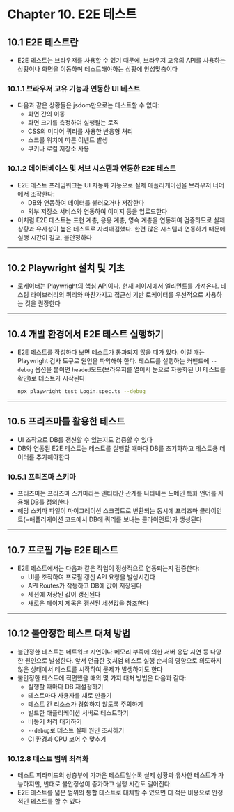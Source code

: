 # Chapter 10. E2E 테스트

## 10.1 E2E 테스트란

- E2E 테스트는 브라우저를 사용할 수 있기 때문에, 브라우저 고유의 API를 사용하는 상황이나 화면을 이동하며 테스트해야하는 상황에 안성맞춤이다

### 10.1.1 브라우저 고유 기능과 연동한 UI 테스트

- 다음과 같은 상황들은 jsdom만으로는 테스트할 수 없다:
    - 화면 간의 이동
    - 화면 크기를 측정하여 실행될는 로직
    - CSS의 미디어 쿼리를 사용한 반응형 처리
    - 스크롤 위치에 따른 이벤트 발생
    - 쿠키나 로컬 저장소 사용

### 10.1.2 데이터베이스 및 서브 시스템과 연동한 E2E 테스트

- E2E 테스트 프레임워크는 UI 자동화 기능으로 실제 애플리케이션을 브라우저 너머에서 조작한다:
    - DB와 연동하여 데이터를 불러오거나 저장한다
    - 외부 저장소 서비스와 연동하여 이미지 등을 업로드한다
- 이처럼 E2E 테스트는 표현 계층, 응용 계층, 영속 계층을 연동하여 검증하므로 실제 상황과 유사성이 높은 테스트로 자리매김했다. 한편 많은 시스템과 연동하기 때문에 실행 시간이 길고, 불안정하다

---

## 10.2 Playwright 설치 및 기초

- 로케이터는 Playwright의 핵심 API이다. 현재 페이지에서 엘리먼트를 가져온다. 테스팅 라이브러리의 쿼리와 마찬가지고 접근성 기반 로케이터를 우선적으로 사용하는 것을 권장한다

---

## 10.4 개발 환경에서 E2E 테스트 실행하기

- E2E 테스트를 작성하다 보면 테스트가 통과되지 않을 때가 있다. 이럴 때는 Playwright 검사 도구로 원인을 파악해야 한다. 테스트를 실행하는 커맨드에 `--debug` 옵션을 붙이면 `headed`모드(브라우저를 열어서 눈으로 자동화된 UI 테스트를 확인)로 테스트가 시작된다
    
    ```bash
    npx playwright test Login.spec.ts --debug
    ```
    

---

## 10.5 프리즈마를 활용한 테스트

- UI 조작으로 DB를 갱신할 수 있는지도 검증할 수 있다
- DB와 연동된 E2E 테스트는 테스트를 실행할 때마다 DB를 초기화하고 테스트용 데이터를 추가해야한다

### 10.5.1 프리즈마 스키마

- 프리즈마는 프리즈마 스키마라는 엔티티간 관계를 나타내는 도메인 특화 언어를 사용해 DB를 정의한다
- 해당 스키마 파일이 마이그레이션 스크립트로 변환되는 동시에 프리즈마 클라이언트(=애플리케이션 코드에서 DB에 쿼리를 보내는 클라이언트)가 생성된다

---

## 10.7 프로필 기능 E2E 테스트

- E2E 테스트에서는 다음과 같은 작업이 정상적으로 연동되는지 검증한다:
    - UI를 조작하여 프로필 갱신 API 요청을 발생시킨다
    - API Routes가 작동하고 DB에 값이 저장된다
    - 세션에 저장된 값이 갱신된다
    - 새로운 페이지 제목은 갱신된 세션값을 참조한다

---

## 10.12 불안정한 테스트 대처 방법

- 불안정한 테스트는 네트워크 지연이나 메모리 부족에 의한 서버 응답 지연 등 다양한 원인으로 발생한다. 앞서 언급한 것처엄 테스트 실행 순서의 영향으로 의도하지 않은 상태에서 테스트를 시작하여 문제가 발생하기도 한다
- 불안정한 테스트에 직면했을 때의 몇 가지 대처 방법은 다음과 같다:
    - 실행할 때마다 DB 재설정하기
    - 테스트마다 사용자를 새로 만들기
    - 테스트 간 리소스가 경합하지 않도록 주의하기
    - 빌드한 애플리케이션 서버로 테스트하기
    - 비동기 처리 대기하기
    - `--debug`로 테스트 실패 원인 조사하기
    - CI 환경과 CPU 코어 수 맞추기

### 10.12.8 테스트 범위 최적화

- 테스트 피라미드의 상층부에 가까운 테스트일수록 실제 상황과 유사한 테스트가 가능하지만, 반대로 불안정성이 증가하고 실행 시간도 길어진다
- E2E 테스트를 넓은 범위의 통합 테스트로 대체할 수 있으면 더 적은 비용으로 안정적인 테스트를 할 수 있다